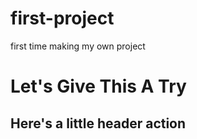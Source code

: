 # first-project
first time making my own project
<h1>Let's Give This A Try</h1>
<h2>Here's a little header action</h2>
